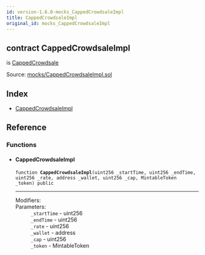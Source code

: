 ```yaml
---
id: version-1.6.0-mocks_CappedCrowdsaleImpl
title: CappedCrowdsaleImpl
original_id: mocks_CappedCrowdsaleImpl
---
```


<div class="contract-doc"><div class="contract"><h2 class="contract-header"><span class="contract-kind">contract</span> CappedCrowdsaleImpl</h2><p class="base-contracts"><span>is</span> <a href="crowdsale_CappedCrowdsale.html">CappedCrowdsale</a></p><div class="source">Source: <a href="https://github.com/OpenZeppelin/zeppelin-solidity/blob/v1.6.0/contracts/mocks/CappedCrowdsaleImpl.sol" target="_blank">mocks/CappedCrowdsaleImpl.sol</a></div></div><div class="index"><h2>Index</h2><ul><li><a href="mocks_CappedCrowdsaleImpl.html#CappedCrowdsaleImpl">CappedCrowdsaleImpl</a></li></ul></div><div class="reference"><h2>Reference</h2><div class="functions"><h3>Functions</h3><ul><li><div class="item function"><span id="CappedCrowdsaleImpl" class="anchor-marker"></span><h4 class="name">CappedCrowdsaleImpl</h4><div class="body"><code class="signature">function <strong>CappedCrowdsaleImpl</strong><span>(uint256 _startTime, uint256 _endTime, uint256 _rate, address _wallet, uint256 _cap, MintableToken _token) </span><span>public </span></code><hr/><dl><dt><span class="label-modifiers">Modifiers:</span></dt><dd></dd><dt><span class="label-parameters">Parameters:</span></dt><dd><div><code>_startTime</code> - uint256</div><div><code>_endTime</code> - uint256</div><div><code>_rate</code> - uint256</div><div><code>_wallet</code> - address</div><div><code>_cap</code> - uint256</div><div><code>_token</code> - MintableToken</div></dd></dl></div></div></li></ul></div></div></div>
